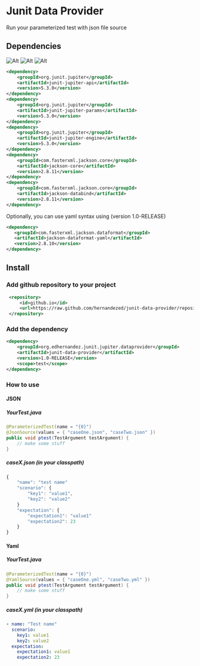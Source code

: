 # Junit Data Provider
Run your parameterized test with json file source

## Dependencies
![Alt](https://img.shields.io/badge/Jdk-+1.8.0-orange.svg?style=flat)
![Alt](https://img.shields.io/badge/Junit-5-green.svg?style=flat)
![Alt](https://img.shields.io/badge/Jackson-+2.8-blue.svg?style=flat)

```xml
<dependency>
    <groupId>org.junit.jupiter</groupId>
    <artifactId>junit-jupiter-api</artifactId>
    <version>5.3.0</version>
</dependency>
<dependency>
    <groupId>org.junit.jupiter</groupId>
    <artifactId>junit-jupiter-params</artifactId>
    <version>5.3.0</version>
</dependency>
<dependency>
    <groupId>org.junit.jupiter</groupId>
    <artifactId>junit-jupiter-engine</artifactId>
    <version>5.3.0</version>
</dependency>
<dependency>
    <groupId>com.fasterxml.jackson.core</groupId>
    <artifactId>jackson-core</artifactId>
    <version>2.8.11</version>
</dependency>
<dependency>
    <groupId>com.fasterxml.jackson.core</groupId>
    <artifactId>jackson-databind</artifactId>
    <version>2.8.11</version>
</dependency>
```

Optionally, you can use yaml syntax using (version 1.0-RELEASE)
```xml
<dependency>
   <groupId>com.fasterxml.jackson.dataformat</groupId>
   <artifactId>jackson-dataformat-yaml</artifactId>
   <version>2.8.10</version>
</dependency>
```
## Install
### Add github repository to your project
```xml
 <repository>
     <id>github.io</id>
     <url>https://raw.github.com/hernandezed/junit-data-provider/repository/</url>
 </repository>
```
### Add the dependency
```xml
<dependency>
    <groupId>org.edhernandez.junit.jupiter.dataprovider</groupId>
    <artifactId>junit-data-provider</artifactId>
    <version>1.0-RELEASE</version>
    <scope>test</scope>
</dependency>
```

### How to use
#### JSON
##### YourTest.java
```java
@ParameterizedTest(name = "{0}")
@JsonSource(values = { "caseOne.json", "caseTwo.json" })
public void ptest(TestArgument testArgument) {
    // make some stuff
}
```

##### caseX.json (in your classpath)
```javascript
{
    "name": "test name"
    "scenario": {
        "key1": "value1",
        "key2": "value2"
    }
    "expectation": {
        "expectation1": "value1"
        "expectation2": 23
    }
}
```
#### Yaml
##### YourTest.java
```java
@ParameterizedTest(name = "{0}")
@YamlSource(values = { "caseOne.yml", "caseTwo.yml" })
public void ptest(TestArgument testArgument) {
    // make some stuff
}
```

##### caseX.yml (in your classpath)
```yaml
- name: "Test name"
  scenario:
    key1: value1
    key2: value2
  expectation:
    expectation1: value1
    expectation2: 23
        
```

